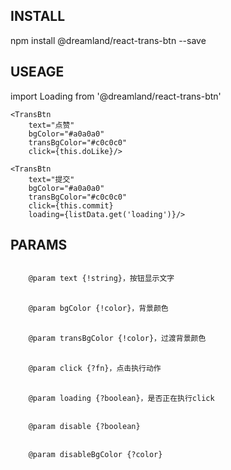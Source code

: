 <h2>INSTALL</h2>
	npm install @dreamland/react-trans-btn --save

<h2>USEAGE</h2>
	import Loading from '@dreamland/react-trans-btn'

	<TransBtn 
		text="点赞" 
		bgColor="#a0a0a0"
		transBgColor="#c0c0c0"
		click={this.doLike}/>

	<TransBtn 
		text="提交" 
		bgColor="#a0a0a0"
		transBgColor="#c0c0c0"
		click={this.commit}
		loading={listData.get('loading')}/>

<h2>PARAMS</h2>
<code>
    @param text {!string}，按钮显示文字
</code>
<br/>
<code>
    @param bgColor {!color}，背景颜色
</code>
<br/>
<code>
    @param transBgColor {!color}，过渡背景颜色
</code>
<br/>
<code>
    @param click {?fn}，点击执行动作
</code>
<br/>
<code>
    @param loading {?boolean}，是否正在执行click
</code>
<br/>
<code>
    @param disable {?boolean}
</code>
<br/>
<code>
    @param disableBgColor {?color}
</code>
